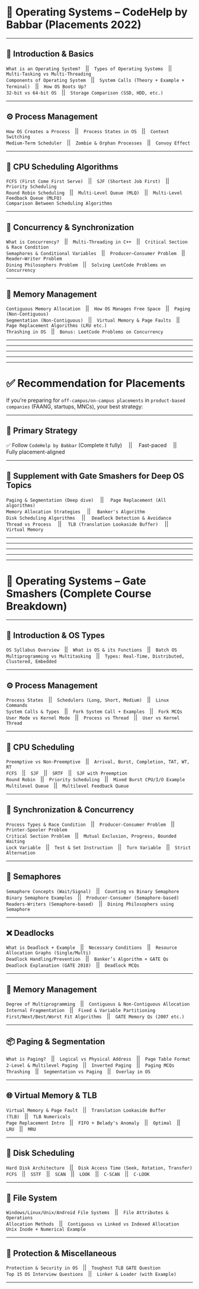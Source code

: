 # 📘 Operating Systems – CodeHelp by Babbar (Placements 2022)

---

## 🧠 Introduction & Basics  
`What is an Operating System?` || ``Types of Operating Systems`` || ``Multi-Tasking vs Multi-Threading``  
``Components of Operating System`` || ``System Calls (Theory + Example + Terminal)`` || ``How OS Boots Up?``  
``32-bit vs 64-bit OS`` || ``Storage Comparison (SSD, HDD, etc.)``

---

## ⚙️ Process Management  
``How OS Creates a Process`` || ``Process States in OS`` || ``Context Switching``  
``Medium-Term Scheduler`` || ``Zombie & Orphan Processes`` || ``Convoy Effect``

---

## 🧮 CPU Scheduling Algorithms  
``FCFS (First Come First Serve)`` || ``SJF (Shortest Job First)`` || ``Priority Scheduling``  
``Round Robin Scheduling`` || ``Multi-Level Queue (MLQ)`` || ``Multi-Level Feedback Queue (MLFQ)``  
``Comparison Between Scheduling Algorithms``

---

## 🧵 Concurrency & Synchronization  
``What is Concurrency?`` || ``Multi-Threading in C++`` || ``Critical Section & Race Condition``  
``Semaphores & Conditional Variables`` || ``Producer–Consumer Problem`` || ``Reader–Writer Problem``  
``Dining Philosophers Problem`` || ``Solving LeetCode Problems on Concurrency``

---

## 💾 Memory Management  
``Contiguous Memory Allocation`` || ``How OS Manages Free Space`` || ``Paging (Non-Contiguous)``  
``Segmentation (Non-Contiguous)`` || ``Virtual Memory & Page Faults`` || ``Page Replacement Algorithms (LRU etc.)``  
``Thrashing in OS`` || ``Bonus: LeetCode Problems on Concurrency``






---
---
---
---
---

# ✅ Recommendation for Placements

If you're preparing for ``off-campus/on-campus placements`` in ``product-based companies`` (FAANG, startups, MNCs), your best strategy:

---

## 🧭 Primary Strategy  
✅ Follow ``CodeHelp by Babbar`` (Complete it fully)  ||  Fast-paced  ||  Fully placement-aligned

---

## 🎯 Supplement with Gate Smashers for Deep OS Topics

``Paging & Segmentation (Deep dive)``  ||  ``Page Replacement (All algorithms)``  
``Memory Allocation Strategies``  ||  ``Banker's Algorithm``  
``Disk Scheduling Algorithms``  ||  ``Deadlock Detection & Avoidance``  
``Thread vs Process``  ||  ``TLB (Translation Lookaside Buffer)``  ||  ``Virtual Memory``







---
---
---
---
---
# 📘 Operating Systems – Gate Smashers (Complete Course Breakdown)

---

## 🧠 Introduction & OS Types

`OS Syllabus Overview` || `What is OS & its Functions` || `Batch OS`  
`Multiprogramming vs Multitasking` || `Types: Real-Time, Distributed, Clustered, Embedded`

---

## ⚙️ Process Management

`Process States` || `Schedulers (Long, Short, Medium)` || `Linux Commands`  
`System Calls & Types` || `Fork System Call + Examples` || `Fork MCQs`  
`User Mode vs Kernel Mode` || `Process vs Thread` || `User vs Kernel Thread`

---

## 🧮 CPU Scheduling

`Preemptive vs Non-Preemptive` || `Arrival, Burst, Completion, TAT, WT, RT`  
`FCFS` || `SJF` || `SRTF` || `SJF with Preemption`  
`Round Robin` || `Priority Scheduling` || `Mixed Burst CPU/I/O Example`  
`Multilevel Queue` || `Multilevel Feedback Queue`

---

## 🧵 Synchronization & Concurrency

`Process Types & Race Condition` || `Producer-Consumer Problem` || `Printer-Spooler Problem`  
`Critical Section Problem` || `Mutual Exclusion, Progress, Bounded Waiting`  
`Lock Variable` || `Test & Set Instruction` || `Turn Variable` || `Strict Alternation`

---

## 🔐 Semaphores

`Semaphore Concepts (Wait/Signal)` || `Counting vs Binary Semaphore`  
`Binary Semaphore Examples` || `Producer-Consumer (Semaphore-based)`  
`Readers-Writers (Semaphore-based)` || `Dining Philosophers using Semaphore`

---

## ❌ Deadlocks

`What is Deadlock + Example` || `Necessary Conditions` || `Resource Allocation Graphs (Single/Multi)`  
`Deadlock Handling/Prevention` || `Banker’s Algorithm + GATE Qs`  
`Deadlock Explanation (GATE 2018)` || `Deadlock MCQs`

---

## 💾 Memory Management

`Degree of Multiprogramming` || `Contiguous & Non-Contiguous Allocation`  
`Internal Fragmentation` || `Fixed & Variable Partitioning`  
`First/Next/Best/Worst Fit Algorithms` || `GATE Memory Qs (2007 etc.)`

---

## 📦 Paging & Segmentation

`What is Paging?` || `Logical vs Physical Address` || `Page Table Format`  
`2-Level & Multilevel Paging` || `Inverted Paging` || `Paging MCQs`  
`Thrashing` || `Segmentation vs Paging` || `Overlay in OS`

---

## 🌐 Virtual Memory & TLB

`Virtual Memory & Page Fault` || `Translation Lookaside Buffer (TLB)` || `TLB Numericals`  
`Page Replacement Intro` || `FIFO + Belady's Anomaly` || `Optimal` || `LRU` || `MRU`

---

## 💽 Disk Scheduling

`Hard Disk Architecture` || `Disk Access Time (Seek, Rotation, Transfer)`  
`FCFS` || `SSTF` || `SCAN` || `LOOK` || `C-SCAN` || `C-LOOK`

---

## 📁 File System

`Windows/Linux/Unix/Android File Systems` || `File Attributes & Operations`  
`Allocation Methods` || `Contiguous vs Linked vs Indexed Allocation`  
`Unix Inode + Numerical Example`

---

## 🔐 Protection & Miscellaneous

`Protection & Security in OS` || `Toughest TLB GATE Question`  
`Top 15 OS Interview Questions` || `Linker & Loader (with Example)`

---

